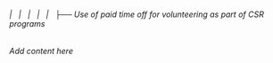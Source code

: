 ###### |   |   |   |   |   ├── Use of paid time off for volunteering as part of CSR programs

*Add content here*